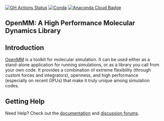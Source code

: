 [![GH Actions Status](https://github.com/openmm/openmm/workflows/CI/badge.svg)](https://github.com/openmm/openmm/actions?query=branch%3Amaster+workflow%3ACI)
[![Conda](https://img.shields.io/conda/v/conda-forge/openmm.svg)](https://anaconda.org/conda-forge/openmm)
[![Anaconda Cloud Badge](https://anaconda.org/conda-forge/openmm/badges/downloads.svg)](https://anaconda.org/conda-forge/openmm)

## OpenMM: A High Performance Molecular Dynamics Library

Introduction
------------

[OpenMM](http://openmm.org) is a toolkit for molecular simulation. It can be used either as a stand-alone application for running simulations, or as a library you call from your own code. It
provides a combination of extreme flexibility (through custom forces and integrators), openness, and high performance (especially on recent GPUs) that make it truly unique among simulation codes.   

Getting Help
------------

Need Help? Check out the [documentation](http://docs.openmm.org/) and [discussion forums](https://simtk.org/forums/viewforum.php?f=161).
